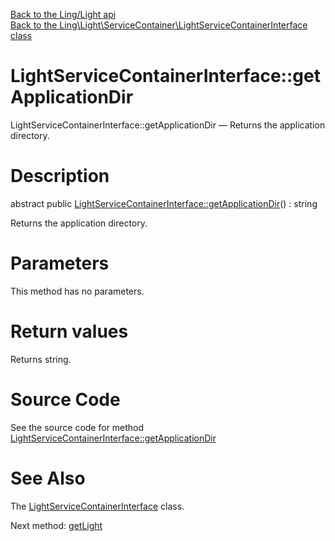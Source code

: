 [Back to the Ling/Light api](https://github.com/lingtalfi/Light/blob/master/doc/api/Ling/Light.md)<br>
[Back to the Ling\Light\ServiceContainer\LightServiceContainerInterface class](https://github.com/lingtalfi/Light/blob/master/doc/api/Ling/Light/ServiceContainer/LightServiceContainerInterface.md)


LightServiceContainerInterface::getApplicationDir
================



LightServiceContainerInterface::getApplicationDir — Returns the application directory.




Description
================


abstract public [LightServiceContainerInterface::getApplicationDir](https://github.com/lingtalfi/Light/blob/master/doc/api/Ling/Light/ServiceContainer/LightServiceContainerInterface/getApplicationDir.md)() : string




Returns the application directory.




Parameters
================

This method has no parameters.


Return values
================

Returns string.








Source Code
===========
See the source code for method [LightServiceContainerInterface::getApplicationDir](https://github.com/lingtalfi/Light/blob/master/ServiceContainer/LightServiceContainerInterface.php#L19-L19)


See Also
================

The [LightServiceContainerInterface](https://github.com/lingtalfi/Light/blob/master/doc/api/Ling/Light/ServiceContainer/LightServiceContainerInterface.md) class.

Next method: [getLight](https://github.com/lingtalfi/Light/blob/master/doc/api/Ling/Light/ServiceContainer/LightServiceContainerInterface/getLight.md)<br>

